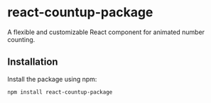 # react-countup-package

A flexible and customizable React component for animated number counting.

## Installation

Install the package using npm:

```bash
npm install react-countup-package
